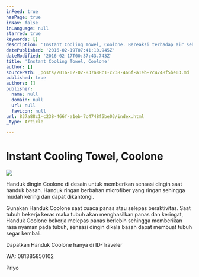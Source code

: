 ```yaml
---
inFeed: true
hasPage: true
inNav: false
inLanguage: null
starred: true
keywords: []
description: 'Instant Cooling Towel, Coolone. Bereaksi terhadap air sehingga menjadi dingin seketika. dapat menghantar panas sehingga tubuh menjadi sejuk.'
datePublished: '2016-02-19T07:41:10.945Z'
dateModified: '2016-02-17T00:37:43.743Z'
title: 'Instant Cooling Towel, Coolone'
author: []
sourcePath: _posts/2016-02-02-837a88c1-c238-466f-a1eb-7c4748f5be03.md
published: true
authors: []
publisher:
  name: null
  domain: null
  url: null
  favicon: null
url: 837a88c1-c238-466f-a1eb-7c4748f5be03/index.html
_type: Article

---
```

# Instant Cooling Towel, Coolone
![](https://the-grid-user-content.s3-us-west-2.amazonaws.com/7fd985bf-6ed6-45e1-ae6f-a76c5bc848c0.jpg)

Handuk dingin Coolone di desain untuk memberikan sensasi dingin saat handuk basah. Handuk ringan berbahan microfiber yang ringan sehingga mudah kering dan dapat dikantongi.

Gunakan Handuk Coolone saat cuaca panas atau selepas beraktivitas. Saat tubuh bekerja keras maka tubuh akan menghasilkan panas dan keringat, Handuk Coolone bekerja melepas panas berlebih sehingga memberikan rasa nyaman pada tubuh, sensasi dingin dikala basah dapat membuat tubuh segar kembali.

Dapatkan Handuk Coolone hanya di ID-Traveler

WA: 081385850102

Priyo